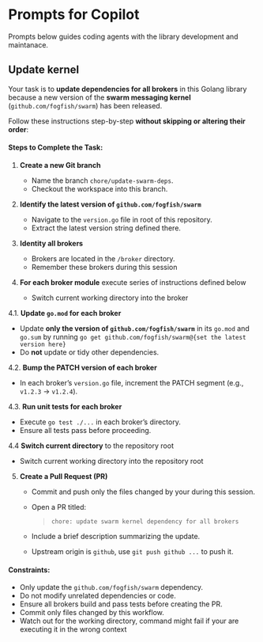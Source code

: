 # Prompts for Copilot

Prompts below guides coding agents with the library development and maintanace.

## Update kernel

Your task is to **update dependencies for all brokers** in this Golang library because a new version of the **swarm messaging kernel** (`github.com/fogfish/swarm`) has been released.

Follow these instructions step-by-step **without skipping or altering their order**:

#### **Steps to Complete the Task:**

1. **Create a new Git branch**
   * Name the branch `chore/update-swarm-deps`.
   * Checkout the workspace into this branch.

2. **Identify the latest version of `github.com/fogfish/swarm`**
   * Navigate to the `version.go` file in root of this repository.
   * Extract the latest version string defined there.

3. **Identity all brokers**
   * Brokers are located in the `/broker` directory.
   * Remember these brokers during this session

4. **For each broker module** execute series of instructions defined below
   * Switch current working directory into the broker 

4.1. **Update `go.mod` for each broker**
   * Update **only the version of `github.com/fogfish/swarm`** in its `go.mod` and `go.sum` by running `go get github.com/fogfish/swarm@{set the latest version here}`
   * Do **not** update or tidy other dependencies.

4.2. **Bump the PATCH version of each broker**

   * In each broker’s `version.go` file, increment the PATCH segment (e.g., `v1.2.3` → `v1.2.4`).

4.3. **Run unit tests for each broker**
   * Execute `go test ./...` in each broker’s directory.
   * Ensure all tests pass before proceeding.

4.4 **Switch current directory** to the repository root
   * Switch current working directory into the repository root

5. **Create a Pull Request (PR)**
   * Commit and push only the files changed by your during this session.
   * Open a PR titled:

     > `chore: update swarm kernel dependency for all brokers`
   * Include a brief description summarizing the update.
   * Upstream origin is `github`, use `git push github ...` to push it. 

#### **Constraints:**

* Only update the `github.com/fogfish/swarm` dependency.
* Do not modify unrelated dependencies or code.
* Ensure all brokers build and pass tests before creating the PR.
* Commit only files changed by this workflow.
* Watch out for the working directory, command might fail if your are executing it in the wrong context

